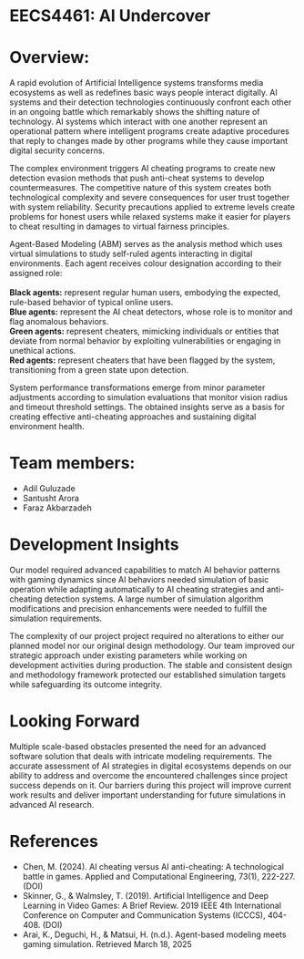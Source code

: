 # EECS4461: AI Undercover

# Overview:
A rapid evolution of Artificial Intelligence systems transforms media ecosystems as well as redefines basic ways people interact digitally. AI systems and their detection technologies continuously confront each other in an ongoing battle which remarkably shows the shifting nature of technology. AI systems which interact with one another represent an operational pattern where intelligent programs create adaptive procedures that reply to changes made by other programs while they cause important digital security concerns.

The complex environment triggers AI cheating programs to create new detection evasion methods that push anti-cheat systems to develop countermeasures. The competitive nature of this system creates both technological complexity and severe consequences for user trust together with system reliability. Security precautions applied to extreme levels create problems for honest users while relaxed systems make it easier for players to cheat resulting in damages to virtual fairness principles.

Agent-Based Modeling (ABM) serves as the analysis method which uses virtual simulations to study self-ruled agents interacting in digital environments. Each agent receives colour designation according to their assigned role:
<br><br>
**Black agents:** represent regular human users, embodying the expected, rule-based behavior of typical online users.<br>
**Blue agents:** represent the AI cheat detectors, whose role is to monitor and flag anomalous behaviors.<br>
**Green agents:** represent cheaters, mimicking individuals or entities that deviate from normal behavior by exploiting vulnerabilities or engaging in unethical actions.<br>
**Red agents:** represent cheaters that have been flagged by the system, transitioning from a green state upon detection.

System performance transformations emerge from minor parameter adjustments according to simulation evaluations that monitor vision radius and timeout threshold settings. The obtained insights serve as a basis for creating effective anti-cheating approaches and sustaining digital environment health.

# Team members:
* Adil Guluzade
* Santusht Arora
* Faraz Akbarzadeh


# Development Insights
Our model required advanced capabilities to match AI behavior patterns with gaming dynamics since AI behaviors needed simulation of basic operation while adapting automatically to AI cheating strategies and anti-cheating detection systems. A large number of simulation algorithm modifications and precision enhancements were needed to fulfill the simulation requirements.

The complexity of our project project required no alterations to either our planned model nor our original design methodology. Our team improved our strategic approach under existing parameters while working on development activities during production. The stable and consistent design and methodology framework protected our established simulation targets while safeguarding its outcome integrity.

# Looking Forward
Multiple scale-based obstacles presented the need for an advanced software solution that deals with intricate modeling requirements. The accurate assessment of AI strategies in digital ecosystems depends on our ability to address and overcome the encountered challenges since project success depends on it. Our barriers during this project will improve current work results and deliver important understanding for future simulations in advanced AI research.


# References
* Chen, M. (2024). AI cheating versus AI anti-cheating: A technological battle in games. Applied and Computational Engineering, 73(1), 222-227. (DOI)
* Skinner, G., & Walmsley, T. (2019). Artificial Intelligence and Deep Learning in Video Games: A Brief Review. 2019 IEEE 4th International Conference on Computer and Communication Systems (ICCCS), 404-408. (DOI)
* Arai, K., Deguchi, H., & Matsui, H. (n.d.). Agent-based modeling meets gaming simulation. Retrieved March 18, 2025
